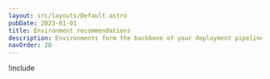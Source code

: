 ```yaml
---
layout: src/layouts/Default.astro
pubDate: 2023-01-01
title: Environment recommendations
description: Environments form the backbone of your deployment pipeline. Here we provide some recommendations for configuring your environments to better prepare you to scale your Octopus Deploy instance up and out as you add more projects.
navOrder: 20
---
```


!include <environment-recommendations>
